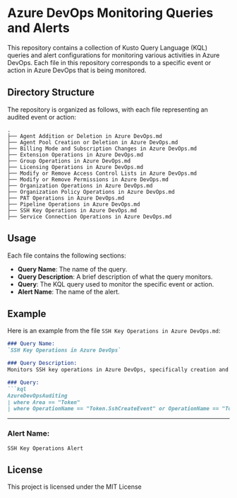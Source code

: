 # Azure DevOps Monitoring Queries and Alerts

This repository contains a collection of Kusto Query Language (KQL) queries and alert configurations for monitoring various activities in Azure DevOps. Each file in this repository corresponds to a specific event or action in Azure DevOps that is being monitored.

## Directory Structure

The repository is organized as follows, with each file representing an audited event or action:

```
.
├── Agent Addition or Deletion in Azure DevOps.md
├── Agent Pool Creation or Deletion in Azure DevOps.md
├── Billing Mode and Subscription Changes in Azure DevOps.md
├── Extension Operations in Azure DevOps.md
├── Group Operations in Azure DevOps.md
├── Licensing Operations in Azure DevOps.md
├── Modify or Remove Access Control Lists in Azure DevOps.md
├── Modify or Remove Permissions in Azure DevOps.md
├── Organization Operations in Azure DevOps.md
├── Organization Policy Operations in Azure DevOps.md
├── PAT Operations in Azure DevOps.md
├── Pipeline Operations in Azure DevOps.md
├── SSH Key Operations in Azure DevOps.md
├── Service Connection Operations in Azure DevOps.md
```

## Usage

Each file contains the following sections:

- **Query Name**: The name of the query.
- **Query Description**: A brief description of what the query monitors.
- **Query**: The KQL query used to monitor the specific event or action.
- **Alert Name**: The name of the alert.

## Example

Here is an example from the file `SSH Key Operations in Azure DevOps.md`:

```markdown
### Query Name:  
`SSH Key Operations in Azure DevOps`

### Query Description:  
Monitors SSH key operations in Azure DevOps, specifically creation and revocation, to ensure proper oversight of secure access configurations.

### Query:  
```kql
AzureDevOpsAuditing
| where Area == "Token"
| where OperationName == "Token.SshCreateEvent" or OperationName == "Token.SshRevokeEvent"
```

---

### Alert Name:  
`SSH Key Operations Alert`

## License
This project is licensed under the MIT License 